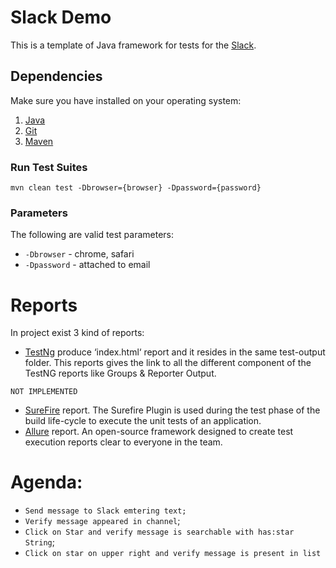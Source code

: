 # Slack Demo
This is a template of Java framework for tests for the [Slack](https://app.slack.com/client/TT6882FB6/).


## Dependencies
Make sure you have installed on your operating system:<br/>
1. [Java](http://www.java.com/) 
2. [Git](https://git-scm.com/)
3. [Maven](https://maven.apache.org/)


### Run Test Suites
`mvn clean test -Dbrowser={browser} -Dpassword={password}`




### Parameters
The following are valid test parameters:

*	`-Dbrowser` - chrome, safari<br/>
*	`-Dpassword` - attached to email<br/>


# Reports
In project exist 3 kind of reports:

- [TestNg](http://testng.org/doc/documentation-main.html) produce ‘index.html‘ report and it resides in the same test-output folder. This reports gives the link to all the different component of the TestNG reports like Groups & Reporter Output.

`NOT IMPLEMENTED`
- [SureFire](http://maven.apache.org/surefire/maven-surefire-plugin/) report. The Surefire Plugin is used during the test phase of the build life-cycle to execute the unit tests of an application.
- [Allure](http://allure.qatools.ru/) report. An open-source framework designed to create test execution reports clear to everyone in the team.


# Agenda:

* `Send message to Slack emtering text;`
* `Verify message appeared in channel`;
* `Click on Star and verify message is searchable with has:star String`;
* `Click on star on upper right and verify message is present in list`


